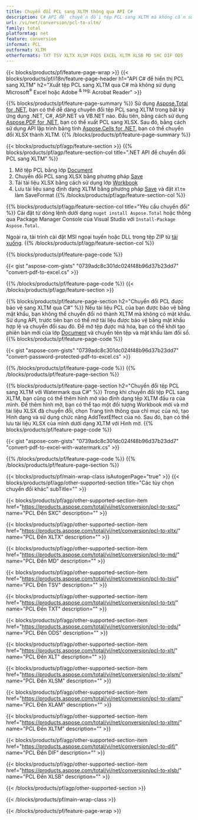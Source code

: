 ```yaml
---
title: Chuyển đổi PCL sang XLTM thông qua API C#
description: C# API để chuyển đổi tệp PCL sang XLTM mà không cần sử dụng Microsoft Excel hoặc Adobe Reader
url: /vi/net/conversion/pcl-to-xltm/
family: total
platformtag: net
feature: conversion
informat: PCL
outformat: XLTM
otherformats: TXT TSV XLTX XLSM FODS EXCEL XLTM XLSB MD SXC DIF ODS
---
```

{{< blocks/products/pf/feature-page-wrap >}}
{{< blocks/products/pf/i18n/feature-page-header h1="API C# để hiển thị PCL sang XLTM" h2="Xuất tệp PCL sang XLTM qua C# mà không sử dụng Microsoft<sup>&reg;</sup> Excel hoặc Adobe <sup> & reg; </sup> Acrobat Reader" >}}

{{% blocks/products/pf/feature-page-summary %}}
Sử dụng [Aspose.Total for .NET](https://products.aspose.com/total/net/), bạn có thể dễ dàng chuyển đổi tệp PCL sang XLTM trong bất kỳ ứng dụng .NET, C#, ASP.NET và VB.NET nào. Đầu tiên, bằng cách sử dụng [Aspose.PDF for .NET](https://products.aspose.com/pdf/net/), bạn có thể xuất PCL sang XLSX. Sau đó, bằng cách sử dụng API lập trình bảng tính [Aspose.Cells for .NET](https://products.aspose.com/cells/net/), bạn có thể chuyển đổi XLSX thành XLTM.
{{% /blocks/products/pf/feature-page-summary  %}}

{{< blocks/products/pf/agp/feature-section >}}
{{% blocks/products/pf/agp/feature-section-col title=".NET API để chuyển đổi PCL sang XLTM" %}}
1. Mở tệp PCL bằng lớp [Document](https://apireference.aspose.com/pdf/net/aspose.pdf/document)
2. Chuyển đổi PCL sang XLSX bằng phương pháp [Save](https://apireference.aspose.com/pdf/net/aspose.pdf.document/save/methods/5)
3. Tải tài liệu XLSX bằng cách sử dụng lớp [Workbook](https://apireference.aspose.com/cells/net/aspose.cells/workbook)
4. Lưu tài liệu sang định dạng XLTM bằng phương pháp [Save](https://apireference.aspose.com/cells/net/aspose.cells.workbook/save/methods/4) và đặt `Xltm` làm SaveFormat
{{% /blocks/products/pf/agp/feature-section-col %}}

{{% blocks/products/pf/agp/feature-section-col title="Yêu cầu chuyển đổi" %}}
Cài đặt từ dòng lệnh dưới dạng ```nuget install Aspose.Total``` hoặc thông qua Package Manager Console của Visual Studio với ```Install-Package Aspose.Total```.

Ngoài ra, tải trình cài đặt MSI ngoại tuyến hoặc DLL trong tệp ZIP từ [tải xuống](https://downloads.aspose.com/total/net).
{{% /blocks/products/pf/agp/feature-section-col %}}

{{% blocks/products/pf/feature-page-code %}}

{{< gist "aspose-com-gists" "0739adc8c301dc024f48b96d37b23dd7" "convert-pdf-to-excel.cs" >}}


{{% /blocks/products/pf/feature-page-code %}}
{{< /blocks/products/pf/agp/feature-section >}}

{{% blocks/products/pf/feature-page-section  h2="Chuyển đổi PCL được bảo vệ sang XLTM qua C#" %}}
Nếu tài liệu PCL của bạn được bảo vệ bằng mật khẩu, bạn không thể chuyển đổi nó thành XLTM mà không có mật khẩu. Sử dụng API, trước tiên bạn có thể mở tài liệu được bảo vệ bằng mật khẩu hợp lệ và chuyển đổi sau đó. Để mở tệp được mã hóa, bạn có thể khởi tạo phiên bản mới của lớp [Document](https://apireference.aspose.com/pdf/net/aspose.pdf/document) và chuyển tên tệp và mật khẩu làm đối số.  
{{% blocks/products/pf/feature-page-code %}}

{{< gist "aspose-com-gists" "0739adc8c301dc024f48b96d37b23dd7" "convert-password-protected-pdf-to-excel.cs" >}}

{{% /blocks/products/pf/feature-page-code  %}}
{{% /blocks/products/pf/feature-page-section %}}

{{% blocks/products/pf/feature-page-section  h2="Chuyển đổi tệp PCL sang XLTM với Watermark qua C#" %}}
Trong khi chuyển đổi tệp PCL sang XLTM, bạn cũng có thể thêm hình mờ vào định dạng tệp XLTM đầu ra của mình. Để thêm hình mờ, bạn có thể tạo một đối tượng Workbook mới và mở tài liệu XLSX đã chuyển đổi, chọn Trang tính thông qua chỉ mục của nó, tạo Hình dạng và sử dụng chức năng AddTextEffect của nó. Sau đó, bạn có thể lưu tài liệu XLSX của mình dưới dạng XLTM với Hình mờ. 
{{% blocks/products/pf/feature-page-code %}}

{{< gist "aspose-com-gists" "0739adc8c301dc024f48b96d37b23dd7" "convert-pdf-to-excel-with-watermark.cs" >}}

{{% /blocks/products/pf/feature-page-code  %}}
{{% /blocks/products/pf/feature-page-section %}}

{{< blocks/products/pf/main-wrap-class isAutogenPage="true" >}}
{{< blocks/products/pf/agp/other-supported-section title="Các tùy chọn chuyển đổi khác" subTitle="" >}}

{{< blocks/products/pf/agp/other-supported-section-item href="https://products.aspose.com/total/vi/net/conversion/pcl-to-sxc/" name="PCL Đến SXC" description="" >}}

{{< blocks/products/pf/agp/other-supported-section-item href="https://products.aspose.com/total/vi/net/conversion/pcl-to-xltx/" name="PCL Đến XLTX" description="" >}}

{{< blocks/products/pf/agp/other-supported-section-item href="https://products.aspose.com/total/vi/net/conversion/pcl-to-md/" name="PCL Đến MD" description="" >}}

{{< blocks/products/pf/agp/other-supported-section-item href="https://products.aspose.com/total/vi/net/conversion/pcl-to-tsv/" name="PCL Đến TSV" description="" >}}

{{< blocks/products/pf/agp/other-supported-section-item href="https://products.aspose.com/total/vi/net/conversion/pcl-to-txt/" name="PCL Đến TXT" description="" >}}

{{< blocks/products/pf/agp/other-supported-section-item href="https://products.aspose.com/total/vi/net/conversion/pcl-to-ods/" name="PCL Đến ODS" description="" >}}

{{< blocks/products/pf/agp/other-supported-section-item href="https://products.aspose.com/total/vi/net/conversion/pcl-to-xlt/" name="PCL Đến XLT" description="" >}}

{{< blocks/products/pf/agp/other-supported-section-item href="https://products.aspose.com/total/vi/net/conversion/pcl-to-xlsm/" name="PCL Đến XLSM" description="" >}}

{{< blocks/products/pf/agp/other-supported-section-item href="https://products.aspose.com/total/vi/net/conversion/pcl-to-xlam/" name="PCL Đến XLAM" description="" >}}

{{< blocks/products/pf/agp/other-supported-section-item href="https://products.aspose.com/total/vi/net/conversion/pcl-to-xltm/" name="PCL Đến XLTM" description="" >}}

{{< blocks/products/pf/agp/other-supported-section-item href="https://products.aspose.com/total/vi/net/conversion/pcl-to-dif/" name="PCL Đến DIF" description="" >}}

{{< blocks/products/pf/agp/other-supported-section-item href="https://products.aspose.com/total/vi/net/conversion/pcl-to-xlsb/" name="PCL Đến XLSB" description="" >}}



{{< /blocks/products/pf/agp/other-supported-section >}}

{{< /blocks/products/pf/main-wrap-class >}}

{{< /blocks/products/pf/feature-page-wrap >}}